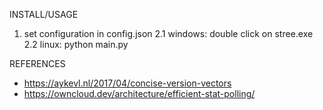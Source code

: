 INSTALL/USAGE

1. set configuration in config.json
2.1 windows: double click on stree.exe
2.2 linux: python main.py

REFERENCES
- https://aykevl.nl/2017/04/concise-version-vectors
- https://owncloud.dev/architecture/efficient-stat-polling/
